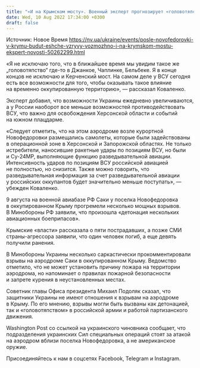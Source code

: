 ```yaml
---
title: "«И на Крымском мосту». Военный эксперт прогнозирует «головотяпство» в других местах оккупированного Крыма"
date: Wed, 10 Aug 2022 17:34:00 +0300
draft: false
---
```

Источник: Новое Время https://nv.ua/ukraine/events/posle-novofedorovki-v-krymu-budut-eshche-vzryvy-vozmozhno-i-na-krymskom-mostu-ekspert-novosti-50262299.html


«Я не исключаю того, что в ближайшее время мы увидим такое же „головотяпство“ где-то в Джанкое, Чаплинке, Бельбеке. Я в конце концов не исключаю и Керченский мост. На самом деле у ВСУ сегодня есть все возможности для того, чтобы оказывать такое влияние на временно оккупированную территорию», — рассказал Коваленко.

Эксперт добавил, что возможности Украины ежедневно увеличиваются, а у России наоборот все меньше возможностей противодействовать ВСУ, что важно для освобождения Херсонской области и событий на южном плацдарме.

«Следует отметить, что на этом аэродроме возле курортной Новофедоровки размещались самолеты, которые были задействованы в операционной зоне в Херсонской и Запорожской областях. Не только истребители, наносившие ракетные удары по позициям ВСУ, но были и Су-24МР, выполняющие функцию разведывательной авиации. Интенсивность ударов по позициям ВСУ российской авиацией не полностью, но снизится. Также можно говорить, что разведывательная информация за счет разведывательной авиации у российских оккупантов будет значительно меньше поступать», — убежден Коваленко.

9 августа на военной авиабазе РФ Саки у поселка Новофедоровка в оккупированном Крыму прогремели несколько мощных взрывов. В Минобороны РФ заявили, что произошла «детонация нескольких авиационных боеприпасов».

Крымские «власти» рассказала о пяти пострадавших, а позже СМИ страны-агрессора заявили, что один человек погиб, а еще девять получили ранения.

В Минобороны Украины несколько саркастически прокомментировали взрывы на аэродроме Саки в оккупированном Крыму. Ведомство отметило, что не может установить причину пожара на территории аэродрома, но напоминает о правилах пожарной безопасности и запрете курения в неустановленных местах.

Советник главы Офиса президента Михаил Подоляк сказал, что защитники Украины не имеют отношения к взрывам на аэродроме в Крыму. По его мнению, взрывы могли быть вызваны как детонацией, так и «головотяпством» в российской армии и работой партизанского движения.

Washington Post со ссылкой на украинского чиновника сообщает, что подразделения украинских Сил специальных операций стоят за атакой на аэродром вблизи поселка Новофедоровка, а не американское оружие.

Присоединяйтесь к нам в соцсетях Facebook, Telegram и Instagram.
